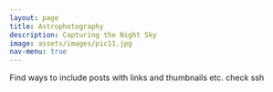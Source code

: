 ```yaml
---
layout: page
title: Astrophotography
description: Capturing the Night Sky
image: assets/images/pic11.jpg
nav-menu: true
---
```


Find ways to include posts with links and thumbnails etc.
check ssh
